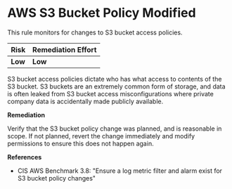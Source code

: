 # AWS S3 Bucket Policy Modified

This rule monitors for changes to S3 bucket access policies.

| Risk | Remediation Effort |
| :--- | :--- |
| **Low** | **Low** |

S3 bucket access policies dictate who has what access to contents of the S3 bucket. S3 buckets are an extremely common form of storage, and data is often leaked from S3 bucket access misconfigurations where private company data is accidentally made publicly available.

**Remediation**

Verify that the S3 bucket policy change was planned, and is reasonable in scope. If not planned, revert the change immediately and modify permissions to ensure this does not happen again.

**References**

* CIS AWS Benchmark 3.8: "Ensure a log metric filter and alarm exist for S3 bucket policy changes"

